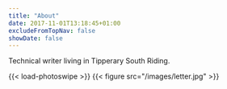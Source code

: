 ```yaml
---
title: "About"
date: 2017-11-01T13:18:45+01:00
excludeFromTopNav: false
showDate: false
---
```

Technical writer living in Tipperary South Riding.

{{< load-photoswipe >}}
{{< figure src="/images/letter.jpg" >}}

